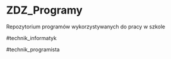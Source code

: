 # ZDZ_Programy

Repozytorium programów wykorzystywanych do pracy w szkole

#technik_informatyk


#technik_programista


